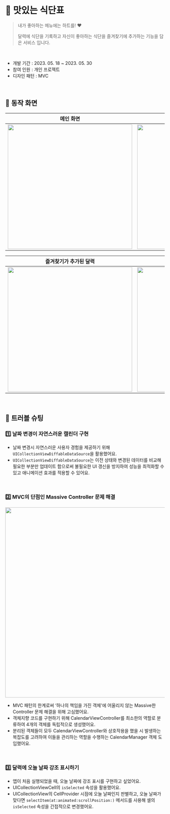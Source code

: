# 🥄 맛있는 식단표
> 내가 좋아하는 메뉴에는 하트를! ❤️
> 
> 달력에 식단을 기록하고 자신이 좋아하는 식단을 즐겨찾기에 추가하는 기능을 담은 서비스 입니다.

</br>

- 개발 기간 : 2023. 05. 18 ~ 2023. 05. 30
- 참여 인원 : 개인 프로젝트 
- 디자인 패턴 : MVC

</br>

## 📱 동작 화면
|                            메인 화면                             |                          식단 추가 화면                          |                         일별 식단 리스트                         |
|:----------------------------------------------------------------:|:----------------------------------------------------------------:|:----------------------------------------------------------------:|
| <img src="https://github.com/SunnnySong/Tasty-Menu/assets/85678496/072960e3-1d91-4d02-8df4-93ef9de1b635" width="393"> | <img src="https://github.com/SunnnySong/Tasty-Menu/assets/85678496/1affdf14-e67b-4f1d-9b70-eacfb54f6feb" width="393"> | <img src="https://github.com/SunnnySong/Tasty-Menu/assets/85678496/7408e5b5-4478-4185-adab-d54ea8738db9" width="393"> |

|                      즐겨찾기가 추가된 달력                      |                       즐겨찾기 리스트 확인                       |                          식사 알림 설정                          |
|:----------------------------------------------------------------:|:----------------------------------------------------------------:|:----------------------------------------------------------------:|
| <img src="https://github.com/SunnnySong/Tasty-Menu/assets/85678496/a69df3ac-6b5f-44b2-b2c0-36b3f88eed7e" width="393"> | <img src="https://github.com/SunnnySong/Tasty-Menu/assets/85678496/4017159a-f47a-4789-a40a-cb4132b78c0f" width="393"> | <img src="https://github.com/SunnnySong/Tasty-Menu/assets/85678496/44d3fa40-07e7-4bbf-a8b9-181e21c0b8e2" width="393"> |

</br>

## 🔫 트러블 슈팅
### 1️⃣ 날짜 변경이 자연스러운 캘린더 구현
- 날짜 변경시 자연스러운 사용자 경험을 제공하기 위해 `UICollectionViewDiffableDataSource`을 활용했어요.
- `UICollectionViewDiffableDataSource`는 이전 상태와 변경된 데이터를 비교해 필요한 부분만 업데이트 함으로써 불필요한 UI 갱신을 방지하여 성능을 최적화할 수 있고 애니메이션 효과를 적용할 수 있어요.

</br>

### 2️⃣ MVC의 단점인 Massive Controller 문제 해결
<img src="https://github.com/SunnnySong/Tasty-Menu/assets/85678496/0881a6ae-5b9f-4f88-9881-2d219e6f13ce" width="600">

- MVC 패턴의 한계로써 ‘하나의 책임을 가진 객체'에 어울리지 않는 Massive한 Controller 문제 해결을 위해 고심했어요.
- 객체지향 코드를 구현하기 위해 CalendarViewController를 최소한의 역할로 분류하여 4개의 객체를 독립적으로 생성했어요.
- 분리된 객체들이 모두 CalendarViewController와 상호작용을 했을 시 발생하는 복잡도를 고려하여 이들을 관리하는 역할을 수행하는 CalendarManager 객체 도입했어요. 

</br>

### 3️⃣ 달력에 오늘 날짜 강조 표시하기
- 앱이 처음 실행되었을 때, 오늘 날짜에 강조 표시를 구현하고 싶었어요.
- UICollectionViewCell의 `isSelected` 속성을 활용했어요.
- UICollectionView의 CellProvider 시점에 오늘 날짜인지 판별하고, 오늘 날짜가 맞다면 `selectItem(at:animated:scrollPosition:)` 메서드를 사용해 셀의 `isSelected` 속성을 간접적으로 변경했어요.

</br>
